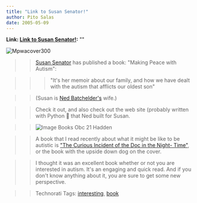 ```yaml
---
title: "Link to Susan Senator!"
author: Pito Salas
date: 2005-05-09
---
```


**Link: [Link to Susan Senator!](None):** ""


>>

>>
![Mpwacover300](https://i0.wp.com/s3.media.squarespace.com/production/1075723/12829350/weblogs/mpwacover300.jpg?resize=93%2C136)

>>

>> [Susan Senator](<http://susansenator.com/>) has published a book: "Making
Peace with Autism":

>>

>>> "It's her memoir about our family, and how we have dealt with the autism
that afflicts our oldest son"

>>

>> (Susan is [Ned Batchelder's](<http://www.nedbatchelder.com/blog/>) wife.)

>>

>> Check it out, and also check out the web site (probably written with Python
🙂 that Ned built for Susan.

>>

>> ![Image Books Obc 21
Hadden](https://i0.wp.com/s3.media.squarespace.com/production/1075723/12829350/weblogs/image_books_obc_21_hadden.jpg?resize=91%2C140)

>>

>> A book that I read recently about what it might be like to be autistic is
["The Curious Incident of the Doc in the Night-
Time"](<http://www.amazon.com/exec/obidos/ASIN/1400032717/foxwritings/102-1977025-6628123>),
or the book with the upside down dog on the cover.

>>

>> I thought it was an excellent book whether or not you are interested in
autism. It's an engaging and quick read. And if you don't know anything about
it, you are sure to get some new perspective.

>>

>> Technorati Tags: [interesting](<http://technorati.com/tag/interesting>),
[book](<http://technorati.com/tag/book>)


